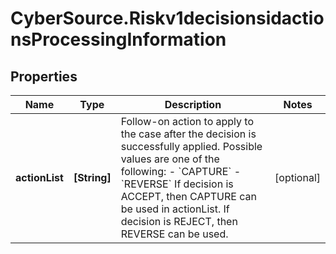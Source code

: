 # CyberSource.Riskv1decisionsidactionsProcessingInformation

## Properties
Name | Type | Description | Notes
------------ | ------------- | ------------- | -------------
**actionList** | **[String]** | Follow-on action to apply to the case after the decision is successfully applied. Possible values are one of the following: - &#x60;CAPTURE&#x60; - &#x60;REVERSE&#x60;  If decision is ACCEPT, then CAPTURE can be used in actionList. If decision is REJECT, then REVERSE can be used.  | [optional] 



